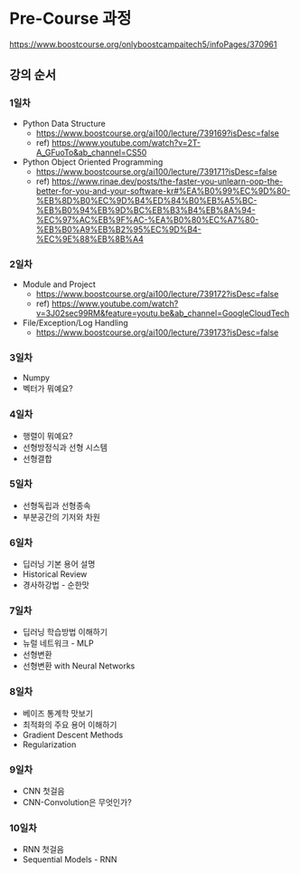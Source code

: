 # Pre-Course 과정

https://www.boostcourse.org/onlyboostcampaitech5/infoPages/370961


## 강의 순서


### 1일차

* Python Data Structure 
  * https://www.boostcourse.org/ai100/lecture/739169?isDesc=false
  * ref) https://www.youtube.com/watch?v=2T-A_GFuoTo&ab_channel=CS50
* Python Object Oriented Programming
  * https://www.boostcourse.org/ai100/lecture/739171?isDesc=false
  * ref) https://www.rinae.dev/posts/the-faster-you-unlearn-oop-the-better-for-you-and-your-software-kr#%EA%B0%99%EC%9D%80-%EB%8D%B0%EC%9D%B4%ED%84%B0%EB%A5%BC-%EB%B0%94%EB%9D%BC%EB%B3%B4%EB%8A%94-%EC%97%AC%EB%9F%AC-%EA%B0%80%EC%A7%80-%EB%B0%A9%EB%B2%95%EC%9D%B4-%EC%9E%88%EB%8B%A4


### 2일차

* Module and Project
  * https://www.boostcourse.org/ai100/lecture/739172?isDesc=false
  * ref) https://www.youtube.com/watch?v=3J02sec99RM&feature=youtu.be&ab_channel=GoogleCloudTech
* File/Exception/Log Handling
  * https://www.boostcourse.org/ai100/lecture/739173?isDesc=false
### 3일차

* Numpy
* 벡터가 뭐예요?

### 4일차

* 행렬이 뭐예요?
* 선형방정식과 선형 시스템
* 선형결합

### 5일차

* 선형독립과 선형종속
* 부분공간의 기저와 차원

### 6일차

* 딥러닝 기본 용어 설명
* Historical Review
* 경사하강법 - 순한맛

### 7일차

* 딥러닝 학습방법 이해하기
* 뉴럴 네트워크 - MLP
* 선형변환
* 선형변환 with Neural Networks

### 8일차

* 베이즈 통계학 맛보기
* 최적화의 주요 용어 이해하기
* Gradient Descent Methods
* Regularization

### 9일차

* CNN 첫걸음
* CNN-Convolution은 무엇인가?

### 10일차

* RNN 첫걸음
* Sequential Models - RNN
